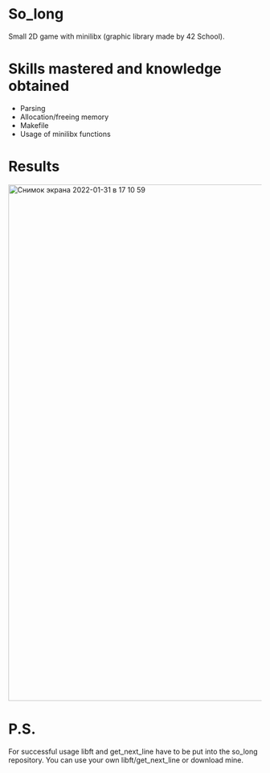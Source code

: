 # So_long
Small 2D game with minilibx (graphic library made by 42 School).

# Skills mastered and knowledge obtained
  + Parsing
  + Allocation/freeing memory
  + Makefile
  + Usage of minilibx functions

# Results
<img width="1026" alt="Снимок экрана 2022-01-31 в 17 10 59" src="https://user-images.githubusercontent.com/94226815/151808729-109fb505-0b52-4eb4-b072-69047600c8c9.png">

# P.S.
For successful usage libft and get_next_line have to be put into the so_long repository. You can use your own libft/get_next_line or download mine.
